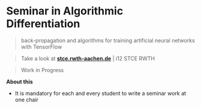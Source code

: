 # Seminar in Algorithmic Differentiation
> back-propagation and algorithms for training artificial neural networks with TensorFlow

> Take a look at <a href="https://www.stce.rwth-aachen.de/teaching/winter-semester-2020-21/algorithmic-differentiation-seminar" target="_blank">**stce.rwth-aachen.de**</a> | i12 STCE RWTH

> Work in Progress

**About this**
- It is mandatory for each and every student to write a seminar work at one chair
